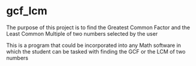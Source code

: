# gcf_lcm

The purpose of this project is to find the Greatest Common Factor and the Least Common Multiple of two numbers selected by the user

This is a program that could be incorporated into any Math software in which the student can be tasked with finding the GCF or the LCM
of two numbers 
